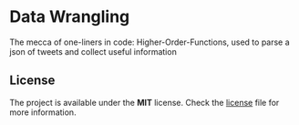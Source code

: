 # Data Wrangling
The mecca of one-liners in code: Higher-Order-Functions, used to parse a json of tweets and collect useful information

## License
The project is available under the **MIT** license. Check the [license](https://github.com/vedantpuri/data-wrangling/blob/master/LICENSE) file for more information.
